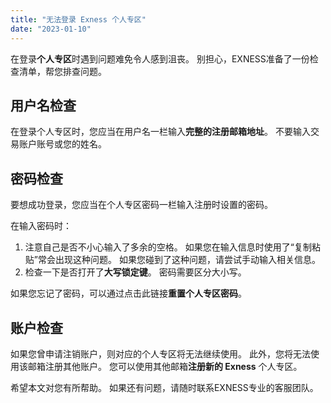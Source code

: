 ```yaml
---
title: "无法登录 Exness 个人专区"
date: "2023-01-10"
---
```


<Ads></Ads> 

在登录**个人专区**时遇到问题难免令人感到沮丧。 别担心，EXNESS准备了一份检查清单，帮您排查问题。

## 用户名检查

在登录个人专区时，您应当在用户名一栏输入**完整的注册邮箱地址**。 不要输入交易账户账号或您的姓名。

## 密码检查

要想成功登录，您应当在个人专区密码一栏输入注册时设置的密码。

在输入密码时：

1. 注意自己是否不小心输入了多余的空格。 如果您在输入信息时使用了“复制粘贴”常会出现这种问题。 如果您碰到了这种问题，请尝试手动输入相关信息。
2. 检查一下是否打开了**大写锁定键**。 密码需要区分大小写。

如果您忘记了密码，可以通过点击此链接**重置个人专区密码**。

## 账户检查

如果您曾申请注销账户，则对应的个人专区将无法继续使用。 此外，您将无法使用该邮箱注册其他账户。 您可以使用其他邮箱**注册新的 Exness** 个人专区。

希望本文对您有所帮助。 如果还有问题，请随时联系EXNESS专业的客服团队。

